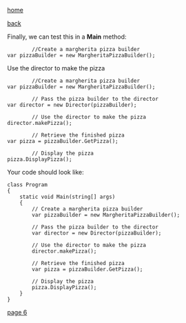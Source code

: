 [home](./page01.md)

[back](./page04.md)

Finally, we can test this in a **Main** method:

```
        //Create a margherita pizza builder
var pizzaBuilder = new MargheritaPizzaBuilder();
```

Use the director to make the pizza
```
        //Create a margherita pizza builder
var pizzaBuilder = new MargheritaPizzaBuilder();
```

```
        // Pass the pizza builder to the director
var director = new Director(pizzaBuilder);
```

```
        // Use the director to make the pizza
director.makePizza();
```


```
        // Retrieve the finished pizza
var pizza = pizzaBuilder.GetPizza();        
```


```
        // Display the pizza
pizza.DisplayPizza();       
```

Your code should look like:

```
class Program
{
    static void Main(string[] args)
    {
        // Create a margherita pizza builder
        var pizzaBuilder = new MargheritaPizzaBuilder();

        // Pass the pizza builder to the director
        var director = new Director(pizzaBuilder);

        // Use the director to make the pizza
        director.makePizza();

        // Retrieve the finished pizza
        var pizza = pizzaBuilder.GetPizza();

        // Display the pizza
        pizza.DisplayPizza();
    }
}
```


[page 6](./page06.md)
